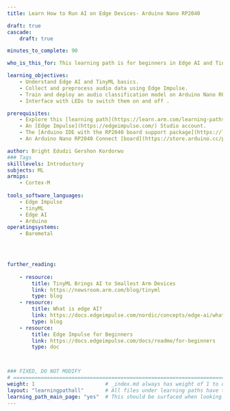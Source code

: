 ```yaml
---
title: Learn How to Run AI on Edge Devices- Arduino Nano RP2040

draft: true
cascade:
    draft: true

minutes_to_complete: 90

who_is_this_for: This learning path is for beginners in Edge AI and TinyML, including developers, engineers, hobbyists, AI/ML enthusiasts, and researchers working with embedded AI and IoT.  

learning_objectives:
    - Understand Edge AI and TinyML basics. 
    - Collect and preprocess audio data using Edge Impulse. 
    - Train and deploy an audio classification model on Arduino Nano RP2040 
    - Interface with LEDs to switch them on and off . 

prerequisites:
    - Explore this [learning path](https://learn.arm.com/learning-paths/embedded-and-microcontrollers/arduino-pico/) if you are an absolute beginner.
    - An [Edge Impulse](https://edgeimpulse.com/) Studio account. 
    - The [Arduino IDE with the RP2040 board support package](https://learn.arm.com/install-guides/arduino-pico/) installed on your computer 
    - An Arduino Nano RP2040 Connect [board](https://store.arduino.cc/products/arduino-nano-rp2040-connect-with-headers?_gl=1*9t4cti*_up*MQ..*_ga*NTA1NTQwNzgxLjE3NDYwMjIyODk.*_ga_NEXN8H46L5*MTc0NjAyMjI4Ny4xLjEuMTc0NjAyMjMxOC4wLjAuMjA3MjA2NTUzMA..). 

author: Bright Edudzi Gershon Kordorwu
### Tags
skilllevels: Introductory
subjects: ML
armips:
    - Cortex-M
   
tools_software_languages:
    - Edge Impulse
    - tinyML
    - Edge AI
    - Arduino
operatingsystems:
    - Baremetal
    



further_reading:
    
    - resource:
        title: TinyML Brings AI to Smallest Arm Devices 
        link: https://newsroom.arm.com/blog/tinyml
        type: blog
    - resource:
        title: What is edge AI? 
        link: https://docs.edgeimpulse.com/nordic/concepts/edge-ai/what-is-edge-ai
        type: blog
    - resource:
        title: Edge Impulse for Beginners 
        link: https://docs.edgeimpulse.com/docs/readme/for-beginners
        type: doc 



### FIXED, DO NOT MODIFY
# ================================================================================
weight: 1                       # _index.md always has weight of 1 to order correctly
layout: "learningpathall"       # All files under learning paths have this same wrapper
learning_path_main_page: "yes"  # This should be surfaced when looking for related content. Only set for _index.md of learning path content.
---
```


